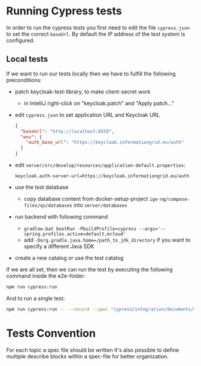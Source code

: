 # Running Cypress tests

In order to run the cypress tests you first need to edit the file `cypress.json`
to set the correct `baseUrl`. By default the IP address of the test system is configured.

## Local tests

If we want to run our tests locally then we have to fulfill the following preconditions:

- patch keycloak-test-library, to make client-secret work

  - in IntelliJ right-click on "keycloak.patch" and "Apply patch..."

- edit `cypress.json` to set application URL and Keycloak URL
  ```json
  {
    "baseUrl": "http://localhost:8550",
    "env": {
      "auth_base_url": "https://keycloak.informationgrid.eu/auth"
    }
  }
  ```
- edit `server/src/develop/resources/application-default.properties`:
  ```properties
  keycloak.auth-server-url=https://keycloak.informationgrid.eu/auth
  ```
- use the test database

  - copy database content from docker-setup-project `ige-ng/compose-files/qs/databases` into `server/databases`

- run backend with following command

  - `gradlew.bat bootRun -PbuildProfile=cypress --args='--spring.profiles.active=default,mcloud'`
  - add `-Dorg.gradle.java.home=/path_to_jdk_directory` if you want to specify a different Java SDK

- create a new catalog or use the test catalog

If we are all set, then we can run the test by executing the following command inside the e2e-folder:

```bash
npm run cypress:run
```

And to run a single test:

```bash
npm run cypress:run -- --record --spec "cypress/integration/documents/type/mcloud.spec.ts"
```

# Tests Convention

For each topic a spec file should be written It's also possible to define multiple
describe blocks within a spec-file for better organization.

#
